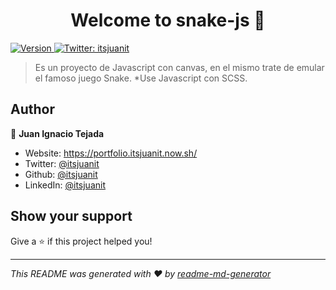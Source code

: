 <h1 align="center">Welcome to snake-js 👋</h1>
<p>
  <a href="https://www.npmjs.com/package/snake-js" target="_blank">
    <img alt="Version" src="https://img.shields.io/npm/v/snake-js.svg">
  </a>
  <a href="https://twitter.com/itsjuanit" target="_blank">
    <img alt="Twitter: itsjuanit" src="https://img.shields.io/twitter/follow/itsjuanit.svg?style=social" />
  </a>
</p>

> Es un proyecto de Javascript con canvas, en el mismo trate de emular el famoso juego Snake.
> *Use Javascript con SCSS.
## Author

👤 **Juan Ignacio Tejada**

* Website: https://portfolio.itsjuanit.now.sh/
* Twitter: [@itsjuanit](https://twitter.com/itsjuanit)
* Github: [@itsjuanit](https://github.com/itsjuanit)
* LinkedIn: [@itsjuanit](https://linkedin.com/in/itsjuanit)

## Show your support

Give a ⭐️ if this project helped you!

***
_This README was generated with ❤️ by [readme-md-generator](https://github.com/kefranabg/readme-md-generator)_
